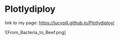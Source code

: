 # Plotlydiploy
link to my page: https://lucypill.github.io/Plotlydiploy/




![From_Bacteria_to_Beef.png]
